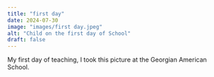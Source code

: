 ```yaml
---
title: "first day"
date: 2024-07-30
image: "images/first day.jpeg"
alt: "Child on the first day of School"
draft: false
---
```


My first day of teaching, I took this picture at the Georgian American School.